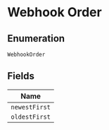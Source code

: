 
# Webhook Order

## Enumeration

`WebhookOrder`

## Fields

| Name |
|  --- |
| `newestFirst` |
| `oldestFirst` |

